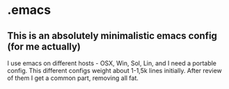 # .emacs

## This is an absolutely minimalistic emacs config (for me actually)

I use emacs on different hosts - OSX, Win, Sol, Lin, and  I need a portable config.
This different configs weight about 1-1,5k lines initially.
After review of them I get a common part, removing all fat.

